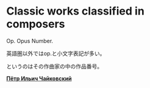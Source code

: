 # Classic works classified in composers

Op. Opus Number.

英語圏以外ではop.と小文字表記が多い。

というのはその作曲家の中の作品番号。

[**Пётр Ильич Чайковский**](Classic%20works%20classified%20in%20composers%207ebdeaf09fc4499588607ccd09792f4c/%D0%9F%D0%B5%CC%88%D1%82%D1%80%20%D0%98%D0%BB%D1%8C%D0%B8%D1%87%20%D0%A7%D0%B0%D0%B8%CC%86%D0%BA%D0%BE%D0%B2%D1%81%D0%BA%D0%B8%D0%B8%CC%86%205e75b60c7e1c496db9bf7c7960a1f24f.md)